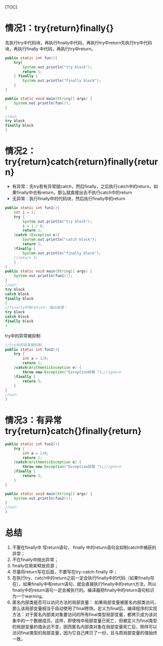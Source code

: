[TOC]

# 情况1：try{return}finally{}
先执行try中代码块，再执行finally中代码，再执行try中return先执行try中代码块，再执行finally 中代码，再执行try中return。
```java
public static int fun(){
    try{
        System.out.println("try block");
        return 1;
    } finally {
        System.out.println("finally block");
    }
}

public static void main(String[] args) {
    System.out.println(fun());
}

//out:
try block
finally block
1
```
# 情况2：try{return}catch{return}finally{return}
+ 有异常：先try若有异常就catch，然后finally，之后执行catch中的return，如果finally中也有return，那么就直接出去不执行catch中的return
+ 无异常：执行finally中的代码块，然后执行finally中的return

```java
public static int fun1(){
    int i = 1;
    try {
        System.out.println("try block");
        i = 1 / 0;
        return 1;
    }catch (Exception e){
        System.out.println("catch block");
        return 2;
    }finally {
        System.out.println("finally block");
    //return 3;
    }
}
public static void main(String[] args) {
    System.out.println(fun1());
}
//out:
try block
catch block
finally block
2
//finally中有return: 输出结果：
try block
catch block
finally block
3
```
try中的异常被抑制
```java
//try中的异常被抑制
public static int fun2(){
    try {
        int a = 1/0;
        return 1;
    }catch(ArithmeticException e) {
        throw new Exception("Exception异常 ");//ignore
    }finally {
        return 3;
    }
}
//out:
3
```
# 情况3：有异常try{return}catch{}finally{return}
```java
public static int fun2(){
    try {
        int a = 1/0;
        return 1;
    }catch(ArithmeticException e) {
        throw new Exception("Exception异常 ");//ignore
    }finally {
        return 3;
    }
}

public static void main(String[] args) {
    System.out.println(fun2());
}
//out:
3
```
# 总结
1. 不要在finally中 写return语句， finally 中的return语句会抑制catch中捕获的异常；
2. 不在finally中抛出异常；
3. finally仅用来释放资源；
4. 尽量将return写在后面，不要写在try-catch-finally 中；
5. 在执行try、catch中的return之前一定会执行finally中的代码（如果finally存在），如果finally中有return语句，就会直接执行finally中的return方法，所以finally中的return语句一定会被执行的。编译器把finally中的return语句标识为一个warning。
6. 匿名内部类是否可以访问方法的局部变量： 如果局部变量被匿名内部类访问，那么该局部变量相当于自动使用了final修饰。定义为final后，编译程序的实现方法：对于匿名内部类对象要访问的所有final类型局部变量，都拷贝成为该对象中的一个数据成员。这样，即使栈中局部变量已死亡，但被定义为final类型的局部变量的值永远不变，因而匿名内部类对象在局部变量死亡后，照样可以访问final类型的局部变量，因为它自己拷贝了一份，且与原局部变量的值始终一致。

